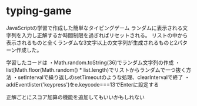 # typing-game
JavaScriptの学習で作成した簡単なタイピングゲーム ランダムに表示される文字列を入力し正解するか時間制限を過ぎればリセットされる。 リストの中から表示されるものと全くランダムな3文字以上の文字列が生成されるものと2パターン作成した。

学習したコードは ・Math.random.toString(36)でランダム文字列の作成 ・list[Math.floor(Math.random() * list.length)でリストからランダムで一つ抜く方法 ・setIntervalで繰り返しのsetTimeoutのような処理、clearIntervalで終了 ・addEventlister('keypress')をe.keycode===13でEnterに設定する

正解ごとにスコア加算の機能を追加してもいいかもしれない
